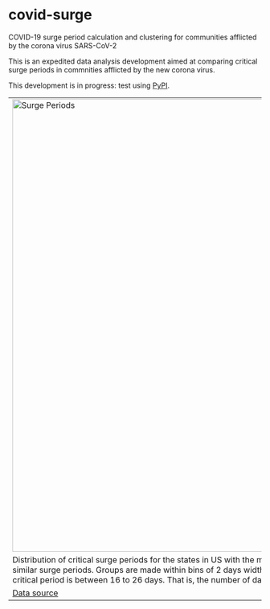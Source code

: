 # covid-surge
COVID-19 surge period calculation and clustering for communities afflicted by the corona virus SARS-CoV-2

This is an expedited data analysis development aimed at comparing critical surge periods in commnities afflicted by the new corona virus.

This development is in progress: test using [PyPI](https://pypi.org/project/covid-surge/).

|   |
|:---|
|<img  width="900" src="https://raw.githubusercontent.com/dpploy/covid-surge/master/readme/covid_group_surge_periods.png" title="Surge Periods"> |
| Distribution of critical surge periods for the states in US with the most evolved epidemic. There are 6 groups in US with similar surge periods. Groups are made within bins of 2 days width. The results are shown below. The range of the critical period is between 16 to 26 days. That is, the number of days the health system was stressed the most. |
| [Data source](https://github.com/CSSEGISandData/COVID-19/tree/master/csse_covid_19_data) |
